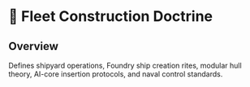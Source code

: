 # 🚢 Fleet Construction Doctrine

## Overview
Defines shipyard operations, Foundry ship creation rites, modular hull theory, AI-core insertion protocols, and naval control standards.